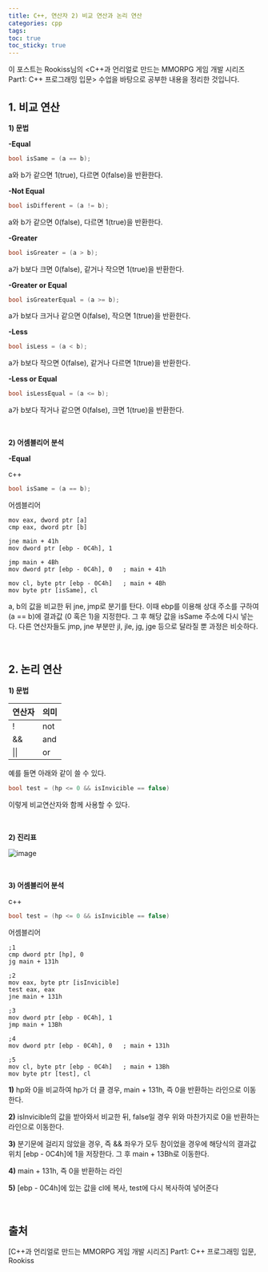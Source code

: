```yaml
---
title: C++, 연산자 2) 비교 연산과 논리 연산
categories: cpp
tags: 
toc: true
toc_sticky: true
---
```


이 포스트는 Rookiss님의 \<C++과 언리얼로 만드는 MMORPG 게임 개발 시리즈 Part1: C++ 프로그래밍 입문> 수업을 바탕으로 공부한 내용을 정리한 것입니다. 

## **1. 비교 연산**

**1) 문법**

**-Equal**
```c++
bool isSame = (a == b);
```
a와 b가 같으면 1(true), 다르면 0(false)을 반환한다. 

**-Not Equal**
```c++
bool isDifferent = (a != b);
```
a와 b가 같으면 0(false), 다르면 1(true)을 반환한다. 

**-Greater**
```c++
bool isGreater = (a > b);
```
a가 b보다 크면 0(false), 같거나 작으면 1(true)을 반환한다. 

**-Greater or Equal**
```c++
bool isGreaterEqual = (a >= b);
```
a가 b보다 크거나 같으면 0(false), 작으면 1(true)을 반환한다. 

**-Less**
```c++
bool isLess = (a < b);
```
a가 b보다 작으면 0(false), 같거나 다르면 1(true)을 반환한다. 

**-Less or Equal**
```c++
bool isLessEqual = (a <= b);
```
a가 b보다 작거나 같으면 0(false), 크면 1(true)을 반환한다.

<br/>

**2) 어셈블리어 분석**

**-Equal**

c++

```c++
bool isSame = (a == b);
```

어셈블리어

```
mov eax, dword ptr [a]
cmp eax, dword ptr [b]

jne main + 41h 
mov dword ptr [ebp - 0C4h], 1 

jmp main + 4Bh
mov dword ptr [ebp - 0C4h], 0   ; main + 41h 

mov cl, byte ptr [ebp - 0C4h]   ; main + 4Bh
mov byte ptr [isSame], cl
```

a, b의 값을 비교한 뒤 jne, jmp로 분기를 탄다. 이때 ebp를 이용해 상대 주소를 구하여 (a == b)에 결과값 (0 혹은 1)을 지정한다. 그 후 해당 값을 isSame 주소에 다시 넣는다. 다른 연산자들도 jmp, jne 부분만 jl, jle, jg, jge 등으로 달라질 뿐 과정은 비슷하다.

<br/>

## **2. 논리 연산**

**1) 문법**

|연산자|의미|
|------|---|
|!|not|
|&&|and|
|\|\||or|

예를 들면 아래와 같이 쓸 수 있다.

```c++
bool test = (hp <= 0 && isInvicible == false)
```

이렇게 비교연산자와 함께 사용할 수 있다. 

<br/>

**2) 진리표**

![image](https://user-images.githubusercontent.com/96677719/210754096-d1e44947-002d-4917-b880-8999b9ddbd45.png)

<br/>

**3) 어셈블리어 분석**

c++

```c++
bool test = (hp <= 0 && isInvicible == false)
```

어셈블리어

```
;1
cmp dword ptr [hp], 0
jg main + 131h

;2
mov eax, byte ptr [isInvicible]
test eax, eax
jne main + 131h

;3
mov dword ptr [ebp - 0C4h], 1 
jmp main + 13Bh

;4
mov dword ptr [ebp - 0C4h], 0   ; main + 131h 

;5
mov cl, byte ptr [ebp - 0C4h]   ; main + 13Bh
mov byte ptr [test], cl
```

**1)** hp와 0을 비교하여 hp가 더 클 경우, main + 131h, 즉 0을 반환하는 라인으로 이동한다. 

**2)** isInvicible의 값을 받아와서 비교한 뒤, false일 경우 위와 마찬가지로 0을 반환하는 라인으로 이동한다.   

**3)** 분기문에 걸리지 않았을 경우, 즉 && 좌우가 모두 참이었을 경우에 해당식의 결과값 위치 [ebp - 0C4h]에 1을 저장한다. 그 후 main + 13Bh로 이동한다. 

**4)** main + 131h, 즉 0을 반환하는 라인

**5)** [ebp - 0C4h]에 있는 값을 cl에 복사, test에 다시 복사하여 넣어준다

<br/>

## **출처**

[C++과 언리얼로 만드는 MMORPG 게임 개발 시리즈] Part1: C++ 프로그래밍 입문, Rookiss

